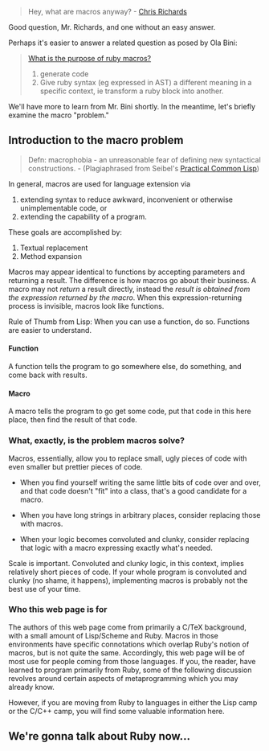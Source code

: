 

> Hey, what are macros anyway? - 
> <a href="http://ola-bini.blogspot.com/2006/09/three-ways-to-add-ruby-macros.html?showComment=1159199100000#c8031594432717641283">Chris Richards</a>


Good question, Mr. Richards, and one without an easy answer.

Perhaps it's easier to answer a related 
question as posed by Ola Bini:

> [What is the purpose of ruby macros?](http://ola-bini.blogspot.com/2006/09/three-ways-to-add-ruby-macros.html)
>
> 1. generate code
> 2. Give ruby syntax (eg expressed in AST) a different meaning in a specific context, ie transform a ruby block into another.

We'll have more to learn from Mr. Bini shortly. In the meantime, let's
briefly examine the macro "problem."

## Introduction to the macro problem

> Defn: macrophobia - an unreasonable fear of 
> defining new syntactical constructions. - 
> (Plagiaphrased from Seibel's 
> [Practical Common Lisp](http://www.gigamonkeys.com/book/macros-standard-control-constructs.html))


In general, macros are used for language extension via 

1. extending syntax to reduce awkward, inconvenient or otherwise unimplementable code, or 
2. extending the capability of a program.

These goals are accomplished by:

1. Textual replacement
2. Method expansion


Macros may appear identical to functions 
by accepting parameters and returning a result.
The difference is how macros go about their business.
A macro may not *return* a result directly, instead
the *result is obtained from the expression returned
by the macro*. When this expression-returning 
process is invisible, macros look like functions.


Rule of Thumb from Lisp: When you can use
a function, do so. Functions are easier to 
understand.

#### Function

A function tells the program to go somewhere
else, do something, and come back with results.


#### Macro 

A macro tells the program to go get some code, 
put that code in this here place, then find 
the result of that code.


### What, exactly, is the problem macros solve?

Macros, essentially, allow you to replace small,
ugly pieces of code with even smaller but prettier
pieces of code.

* When you find yourself writing the same little
bits of code over and over, and that code doesn't
"fit" into a class, that's a good candidate for a 
macro.

* When you have long strings in arbitrary places, 
consider replacing those with macros.

* When your logic becomes convoluted and clunky, 
consider replacing that logic with a macro expressing
exactly what's needed. 


Scale is important. Convoluted and clunky logic, in this context,
implies relatively short pieces of code. If your whole program is
convoluted and clunky (no shame, it happens), implementing macros is
probably not the best use of your time.



### Who this web page is for

The authors of this web page come from primarily a C/TeX
background, with a small amount of Lisp/Scheme and Ruby.
Macros in those environments have specific connotations
which overlap Ruby's notion of macros, but is not
quite the same.  Accordingly, this web page will
be of most use for people coming from those languages.
If you, the reader, have learned to program primarily
from Ruby, some of the following discussion revolves
around certain aspects of metaprogramming which you
may already know.

However, if you are moving from Ruby to languages
in either the Lisp camp or the C/C++ camp, you will 
find some valuable information here.


## We're gonna talk about Ruby now...


